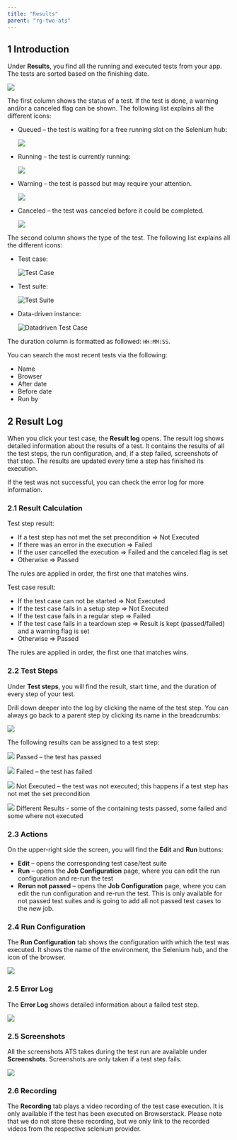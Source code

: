 ```yaml
---
title: "Results"
parent: "rg-two-ats"
---
```


## 1 Introduction

Under **Results**, you find all the running and executed tests from your app. The tests are sorted based on the finishing date.

![](attachments/rg-two-results/test-runs.png)

The first column shows the status of a test. If the test is done, a warning and/or a canceled flag can be shown. The following list explains all the different icons:

*  Queued – the test is waiting for a free running slot on the Selenium hub:

    ![](attachments/rg-two-icons/queued.png)

*  Running – the test is currently running:

    ![](attachments/rg-two-icons/running.gif)
    
*  Warning – the test is passed but may require your attention.

    ![](attachments/rg-two-test-run/warning-flag.png)
    
*  Canceled – the test was canceled before it could be completed.

    ![](attachments/rg-two-test-run/canceled-flag.PNG)
    

The second column shows the type of the test. The following list explains all the different icons:

*  Test case:

    ![Test Case](attachments/rg-two-project/test-case-icon.png)

*  Test suite:

    ![Test Suite](attachments/rg-two-project/test-suite-icon.png) 

*  Data-driven instance:

    ![Datadriven Test Case](attachments/rg-two-project/ddt-icon.png)

The duration column is formatted as followed: `HH:MM:SS`.

You can search the most recent tests via the following:

* Name
* Browser
* After date
* Before date
* Run by

## 2 Result Log

When you click your test case, the **Result log** opens. The result log shows detailed information about the results of a test. It contains the results of all the test steps, the run configuration, and, if a step failed, screenshots of that step. The results are updated every time a step has finished its execution.

If the test was not successful, you can check the error log for more information.

### 2.1 Result Calculation

Test step result:

* If a test step has not met the set precondition => Not Executed
* If there was an error in the execution => Failed
* If the user cancelled the execution => Failed and the canceled flag is set
* Otherwise => Passed

The rules are applied in order, the first one that matches wins.

Test case result:

* If the test case can not be started  => Not Executed
* If the test case fails in a setup step => Not Executed
* If the test case fails in a regular step => Failed
* If the test case fails in a teardown step => Result is kept (passed/failed) and a warning flag is set
* Otherwise => Passed

The rules are applied in order, the first one that matches wins.

### 2.2 Test Steps

Under **Test steps**, you will find the result, start time, and the duration of every step of your test.

Drill down deeper into the log by clicking the name of the test step. You can always go back to a parent step by clicking its name in the breadcrumbs:

![](attachments/rg-two-test-run/result-log.png)

The following results can be assigned to a test step:

![](attachments/rg-two-results/passed-icon.png)  Passed – the test has passed

![](attachments/rg-two-results/failed-icon.png)  Failed – the test has failed

![](attachments/rg-two-results/not-executed-icon.png)  Not Executed – the test was not executed; this happens if a test step has not met the set precondition

![](attachments/rg-two-results/mixed-icon.png)  Different Results - some of the containing tests passed, some failed and some where not executed

### 2.3 Actions

On the upper-right side the screen, you will find the **Edit** and **Run** buttons:

* **Edit** – opens the corresponding test case/test suite
* **Run** – opens the **Job Configuration** page, where you can edit the run configuration and re-run the test
* **Rerun not passed** – opens the **Job Configuration** page, where you can edit the run configuration and re-run the test. This is only available for not passed test suites and is going to add all not passed test cases to the new job.

### 2.4 Run Configuration

The **Run Configuration** tab shows the configuration with which the test was executed. It shows the name of the environment, the Selenium hub, and the icon of the browser.

![](attachments/rg-two-results/result-log-run-config.png)

### 2.5 Error Log

The **Error Log** shows detailed information about a failed test step.

![](attachments/rg-two-results/result-log-error-log.png)

### 2.5 Screenshots

All the screenshots ATS takes during the test run are available under **Screenshots**. Screenshots are only taken if a test step fails.

![](attachments/rg-two-results/result-log-screenshots.png)

### 2.6 Recording

The **Recording** tab plays a video recording of the test case execution. It is only available if the test has been executed on Browserstack. Please note that we do not store these recording, but we only link to the recorded videos from the respective selenium provider.
